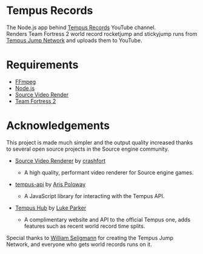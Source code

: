 ﻿# Tempus Records

The Node.js app behind [Tempus Records](https://www.youtube.com/tempusrecords/) YouTube channel.  
Renders Team Fortress 2 world record rocketjump and stickyjump runs from [Tempus Jump Network](https://tempus.xyz/) and uploads them to YouTube.

# Requirements
* [FFmpeg](https://ffmpeg.org)
* [Node.js](https://nodejs.org)
* [Source Video Render](https://github.com/crashfort/SourceDemoRender)
* [Team Fortress 2](https://www.teamfortress.com/)

# Acknowledgements
This project is made much simpler and the output quality increased thanks to several open source projects in the Source engine community.  
* [Source Video Renderer](https://github.com/crashfort/SourceDemoRender) by [crashfort](https://github.com/crashfort)
  * A high quality, performant video renderer for Source engine games.

* [tempus-api](https://github.com/arispoloway/tempus-api) by [Aris Poloway](https://github.com/arispoloway)
  * A JavaScript library for interacting with the Tempus API.

* [Tempus Hub](https://github.com/TheRealHona/TempusHub/) by [Luke Parker](https://github.com/TheRealHona)
  * A complimentary website and API to the official Tempus one, adds features such as recent world record time splits.

Special thanks to [William Seligmann](https://github.com/jsza) for creating the Tempus Jump Network, and everyone who gets world records runs on it.